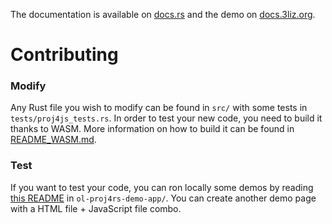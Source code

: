 
The documentation is available on [docs.rs](https://docs.rs/proj4rs/) and the demo on [docs.3liz.org](https://docs.3liz.org/proj4rs/).

# Contributing

### Modify

Any Rust file you wish to modify can be found in `src/` with some tests in `tests/proj4js_tests.rs`.
In order to test your new code, you need to build it thanks to WASM. More information on how to build it can be found in [README_WASM.md](./README_WASM.md).

### Test

If you want to test your code, you can ron locally some demos by reading [this README](./ol-proj4rs-demo-app/README.md) in `ol-proj4rs-demo-app/`.
You can create another demo page with a HTML file + JavaScript file combo.
